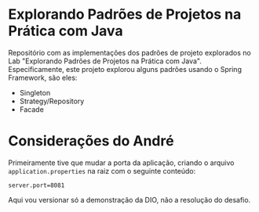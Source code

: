 # Explorando Padrões de Projetos na Prática com Java

Repositório com as implementações dos padrões de projeto explorados no Lab "Explorando Padrões de Projetos na Prática com Java". Especificamente, este projeto explorou alguns padrões usando o Spring Framework, são eles:
- Singleton
- Strategy/Repository
- Facade


# Considerações do André

Primeiramente tive que mudar a porta da aplicação, criando o arquivo `application.properties` na raiz com o seguinte conteúdo:

```
server.port=8081
```

Aqui vou versionar só a demonstração da DIO, não a resolução do desafio.